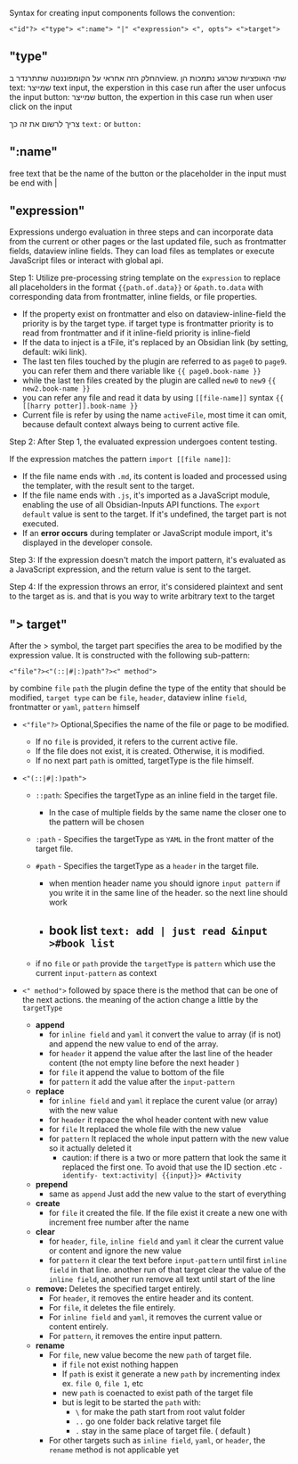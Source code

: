 Syntax for creating input components follows the convention:

`<"id"?> <"type"> <":name"> "|" <"expression"> <", opts"> <">target">`

## "type"
החלק הזה אחראי על הקומפוננטה שתתרנדר בview.
שתי האופציות שכרגע נתמכות הן 
text: שמייצר text input, the experstion in this case run after the user unfocus the input 
button: שמייצר button, the expertion in this case run when user click on the input

צריך לרשום את זה כך 
`text:` or `button:`

## ":name"
free text that be the name of the button or the placeholder in the input
must be end with |

## "expression"
Expressions undergo evaluation in three steps and can incorporate data from the current or other pages or the last updated file, such as frontmatter fields, dataview inline fields. They can load files as templates or execute JavaScript files or interact with global api.

Step 1: Utilize pre-processing string template on the `expression` to replace all placeholders in the format `{{path.of.data}}` or `&path.to.data` with corresponding data from frontmatter, inline fields, or file properties. 
- If the property exist on frontmatter and elso on dataview-inline-field the priority is by the target type. if target type is frontmatter priority is to read from frontmatter and if it inline-field priority is inline-field
- If the data to inject is a tFile, it's replaced by an Obsidian link (by setting, default: wiki link).
- The last ten files touched by the plugin are referred to as `page0` to `page9`. you can refer them and there variable like
  `{{ page0.book-name }}` 
- while the last ten files created by the plugin are called `new0` to `new9`
`{{ new2.book-name }}`
- you can refer any file and read it data by using `[[file-name]]` syntax
`{{ [[harry potter]].book-name }}`
- Current file is refer by using the name `activeFile`, most time it can omit, because default context always being to current active file.



Step 2: After Step 1, the evaluated expression undergoes content testing.

If the expression matches the pattern `import [[file name]]`:

- If the file name ends with `.md`, its content is loaded and processed using the templater, with the result sent to the target.
- If the file name ends with `.js`, it's imported as a JavaScript module, enabling the use of all Obsidian-Inputs API functions. The `export default` value is sent to the target. If it's undefined, the target part is not executed.
- If an **error occurs** during templater or JavaScript module import, it's displayed in the developer console. 

Step 3: If the expression doesn't match the import pattern, it's evaluated as a JavaScript expression, and the return value is sent to the target.

Step 4: If the expression throws an error, it's considered plaintext and sent to the target as is.
 and that is you way to write arbitrary text to the target

## "> target"
After the > symbol, the target part specifies the area to be modified by the expression value. It is constructed with the following sub-pattern:

`<"file"?><"(::|#|:)path"?><" method">`

by combine `file` `path` the plugin define the type of the entity that should be modified, `target type` can be `file`, `header`, dataview inline `field`, frontmatter or `yaml`, `pattern` himself

- `<"file"?>` Optional,Specifies the name of the file or page to be modified.
  - If no `file` is provided, it refers to the current active file. 
  - If the file does not exist, it is created. Otherwise, it is modified.
  - If no next part `path` is omitted, targetType is the file himself. 
     
- `<"(::|#|:)path">` 
	- `::path`: Specifies the targetType as an inline field in the target file.
		-  In the case of multiple fields by the same name the closer one to the pattern will be chosen
	- `:path` - Specifies the targetType as `YAML` in the front matter of the target file.
	- `#path` - Specifies the targetType as a `header` in the target file.
		-  when mention header name you should ignore `input pattern` if you write it in the same line of the header. so the next line should work 
        - ## book list `text: add | just read &input >#book list ` 
        
	- if no `file` or `path` provide the `targetType` is `pattern` which use the current `input-pattern` as context 
    
- `<" method">` followed by space there is the method that can be one of the next actions. the meaning of the action change a little by the `targetType`
	- **append** 
		- for `inline field` and `yaml` it convert the value to array (if is not) and append the new value to end of the array.
		- for `header` it append the value after the last line of the header content (the not empty line before the next header )
		- for `file` it append the value to bottom of the file
		- for `pattern` it add the value after the `input-pattern`
	- **replace**
		-  for `inline field` and `yaml` it replace the curent value (or array) with the new value
		- for `header` it repace the whol header content with new value
		- for `file` It replaced the whole file with the new value
		- for `pattern` It replaced the whole input pattern with the new value so it actually deleted it
			- caution: if there is a two or more pattern that look the same it replaced the first one.  To avoid that use the ID section .etc `-identify- text:activity| {{input}}> #Activity`
	- **prepend**
		- same as `append` Just add the new value to the start of everything
	- **create**
		- for `file` it created the file. If the file exist it create a new one with increment free number after the name
	- **clear**
		- for `header`, `file`, `inline field` and `yaml` it clear the current value  or content and ignore the new value
		- for `pattern` it clear the text before `input-pattern` until first `inline field` in that line. another run of that target clear the value of the `inline field`, another run remove all text until start of the line
	-  **remove:** Deletes the specified target entirely.
	    - For `header`, it removes the entire header and its content.
	    - For `file`, it deletes the file entirely.
	    - For `inline field` and `yaml`, it removes the current value or content entirely.
	    - For `pattern`, it removes the entire input pattern.
	- **rename**
		- For `file`, new value become the new `path` of target file. 
			-  if `file` not exist nothing happen
			- If `path` is exist it generate a new `path` by incrementing index ex. `file 0`, `file 1`, etc
			- new `path` is coenacted to exist path of the target file
			- but is legit to be started the `path` with:
				-  `\` for make the path start from root valut folder
				- `..` go one folder back relative target file
				- `.` stay in the same place of target file. ( default ) 
		-  For other targets such as `inline field`, `yaml`, or `header`, the `rename` method is not applicable yet


